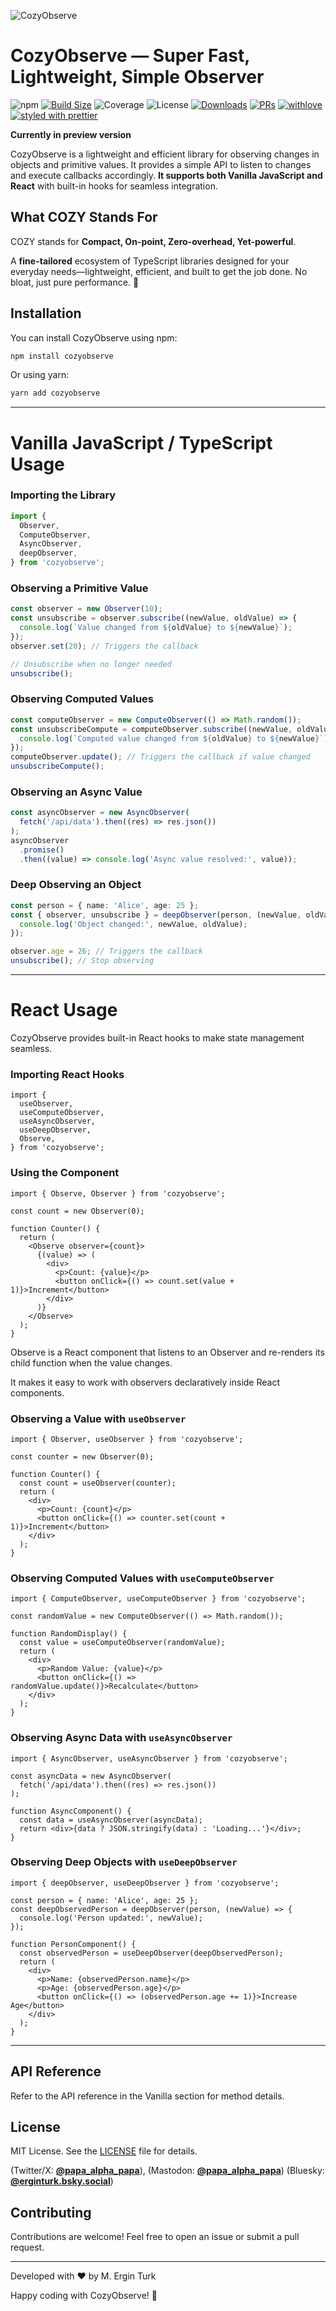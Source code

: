 ![CozyObserve](https://i.imgur.com/RkamfP6.png)

# CozyObserve — Super Fast, Lightweight, Simple Observer

![npm](https://img.shields.io/npm/v/cozyobserve)
[![Build Size](https://img.shields.io/bundlephobia/minzip/cozyobserve?label=bundle%20size)](https://bundlephobia.com/result?p=cozyobserve)
![Coverage](https://img.shields.io/badge/coverage-100%25-brightgreen)
![License](https://img.shields.io/github/license/RecursiveVoid/cozyobserve)
[![Downloads](https://img.shields.io/npm/dt/cozyobserve.svg?style=flat-square)](https://www.npmjs.com/package/cozyobserve)
[![PRs](https://img.shields.io/badge/PRs-welcome-brightgreen.svg?style=flat-square)]()
[![withlove](https://img.shields.io/badge/made_with-love_<3-ff69b4.svg?style=flat-square)]()
[![styled with prettier](https://img.shields.io/badge/styled_with-prettier-ff69b4.svg?style=flat-square)](https://github.com/prettier/prettier)

**Currently in preview version**

CozyObserve is a lightweight and efficient library for observing changes in objects and primitive values. It provides a simple API to listen to changes and execute callbacks accordingly. **It supports both Vanilla JavaScript and React** with built-in hooks for seamless integration.

## What COZY Stands For

COZY stands for **Compact, On-point, Zero-overhead, Yet-powerful**.

A **fine-tailored** ecosystem of TypeScript libraries designed for your everyday needs—lightweight, efficient, and built to get the job done. No bloat, just pure performance. 🚀

## Installation

You can install CozyObserve using npm:

```sh
npm install cozyobserve
```

Or using yarn:

```sh
yarn add cozyobserve
```

---

# Vanilla JavaScript / TypeScript Usage

### Importing the Library

```ts
import {
  Observer,
  ComputeObserver,
  AsyncObserver,
  deepObserver,
} from 'cozyobserve';
```

### Observing a Primitive Value

```ts
const observer = new Observer(10);
const unsubscribe = observer.subscribe((newValue, oldValue) => {
  console.log(`Value changed from ${oldValue} to ${newValue}`);
});
observer.set(20); // Triggers the callback

// Unsubscribe when no longer needed
unsubscribe();
```

### Observing Computed Values

```ts
const computeObserver = new ComputeObserver(() => Math.random());
const unsubscribeCompute = computeObserver.subscribe((newValue, oldValue) => {
  console.log(`Computed value changed from ${oldValue} to ${newValue}`);
});
computeObserver.update(); // Triggers the callback if value changed
unsubscribeCompute();
```

### Observing an Async Value

```ts
const asyncObserver = new AsyncObserver(
  fetch('/api/data').then((res) => res.json())
);
asyncObserver
  .promise()
  .then((value) => console.log('Async value resolved:', value));
```

### Deep Observing an Object

```ts
const person = { name: 'Alice', age: 25 };
const { observer, unsubscribe } = deepObserver(person, (newValue, oldValue) => {
  console.log('Object changed:', newValue, oldValue);
});

observer.age = 26; // Triggers the callback
unsubscribe(); // Stop observing
```

---

# React Usage

CozyObserve provides built-in React hooks to make state management seamless.

### Importing React Hooks

```tsx
import {
  useObserver,
  useComputeObserver,
  useAsyncObserver,
  useDeepObserver,
  Observe,
} from 'cozyobserve';
```

### Using the <Observe> Component

```tsx
import { Observe, Observer } from 'cozyobserve';

const count = new Observer(0);

function Counter() {
  return (
    <Observe observer={count}>
      {(value) => (
        <div>
          <p>Count: {value}</p>
          <button onClick={() => count.set(value + 1)}>Increment</button>
        </div>
      )}
    </Observe>
  );
}
```

Observe is a React component that listens to an Observer and re-renders its child function when the value changes.

It makes it easy to work with observers declaratively inside React components.

### Observing a Value with `useObserver`

```tsx
import { Observer, useObserver } from 'cozyobserve';

const counter = new Observer(0);

function Counter() {
  const count = useObserver(counter);
  return (
    <div>
      <p>Count: {count}</p>
      <button onClick={() => counter.set(count + 1)}>Increment</button>
    </div>
  );
}
```

### Observing Computed Values with `useComputeObserver`

```tsx
import { ComputeObserver, useComputeObserver } from 'cozyobserve';

const randomValue = new ComputeObserver(() => Math.random());

function RandomDisplay() {
  const value = useComputeObserver(randomValue);
  return (
    <div>
      <p>Random Value: {value}</p>
      <button onClick={() => randomValue.update()}>Recalculate</button>
    </div>
  );
}
```

### Observing Async Data with `useAsyncObserver`

```tsx
import { AsyncObserver, useAsyncObserver } from 'cozyobserve';

const asyncData = new AsyncObserver(
  fetch('/api/data').then((res) => res.json())
);

function AsyncComponent() {
  const data = useAsyncObserver(asyncData);
  return <div>{data ? JSON.stringify(data) : 'Loading...'}</div>;
}
```

### Observing Deep Objects with `useDeepObserver`

```tsx
import { deepObserver, useDeepObserver } from 'cozyobserve';

const person = { name: 'Alice', age: 25 };
const deepObservedPerson = deepObserver(person, (newValue) => {
  console.log('Person updated:', newValue);
});

function PersonComponent() {
  const observedPerson = useDeepObserver(deepObservedPerson);
  return (
    <div>
      <p>Name: {observedPerson.name}</p>
      <p>Age: {observedPerson.age}</p>
      <button onClick={() => (observedPerson.age += 1)}>Increase Age</button>
    </div>
  );
}
```

---

## API Reference

Refer to the API reference in the Vanilla section for method details.

## License

MIT License. See the [LICENSE](LICENSE) file for details.

(Twitter/X: [**@papa_alpha_papa**](https://x.com/papa_alpha_papa)),
(Mastodon: [**@papa_alpha_papa**](https://mastodon.social/@papa_alpha_papa))
(Bluesky: [**@erginturk.bsky.social**](https://bsky.app/profile/erginturk.bsky.social))

## Contributing

Contributions are welcome! Feel free to open an issue or submit a pull request.

---

Developed with ❤️ by M. Ergin Turk

Happy coding with CozyObserve! 🚀
